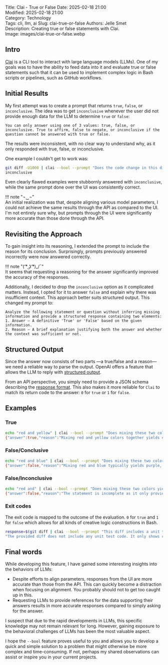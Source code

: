 Title: Clai - True or False
Date: 2025-02-18 21:00  
Modified: 2025-02-18 21:00  
Category: Technology  
Tags: cli, llm, ai
Slug: clai-true-or-false
Authors: Jelle Smet  
Description: Creating true or false statements with Clai.  
Image: images/clai-true-or-false.webp

## Intro

[Clai](https://github.com/smetj/clai/) is a CLI tool to interact with large
language models (LLMs). One of my goals was to have the ability to feed data
into it and evaluate true or false statements such that it can be used to
implement complex logic in Bash scripts or pipelines, such as GitHub workflows.

## Initial Results

My first attempt was to create a prompt that returns `true`, `false`, or
`inconclusive`. The idea was to get `inconclusive` whenever the user did not
provide enough data for the LLM to determine `true` or `false`:

```text
You can only answer using one of 3 values: true, false, or inconclusive. True to affirm, false to negate, or inconclusive if the question cannot be answered with true or false.
```

The results were inconsistent, with no clear way to understand why, as it only
responded with true, false, or inconclusive.

One example I couldn't get to work was:

```bash
git diff -U1000 | clai --bool --prompt "Does the code change in this diff include a corresponding new unit test or change to an existing unit test?"
inconclusive
```

Even clearly flawed examples were stubbornly answered with `inconclusive`, while the same prompt done over the UI was consistently correct.

!!! note "¬‿¬"  
    An initial realization was that, despite aligning various model parameters,
    I could not achieve the same results through the API as compared to the UI.
    I'm not entirely sure why, but prompts through the UI were significantly
    more accurate than those done through the API.

## Revisiting the Approach

To gain insight into its reasoning, I extended the prompt to include the reason for its conclusion. Surprisingly, prompts previously answered incorrectly were now answered correctly.

!!! note "( ͡° ͜ʖ ͡°)_/¯"  
    It seems that requesting a reasoning for the answer significantly improved
    the accuracy of the responses.

Additionally, I decided to drop the `inconclusive` option as it complicated
matters. Instead, I opted for it to answer `false` and explain why there was
insufficient context. This approach better suits structured output. This changed
my prompt to:

```text
Analyze the following statement or question without inferring missing
information and provide a structured response containing two elements:
1. Answer – A definitive 'True' or 'False' based on the given information.
2. Reason – A brief explanation justifying both the answer and whether the context was sufficient or not.
```

## Structured Output

Since the answer now consists of two parts —a true/false and a reason— we need a
reliable way to parse the output. OpenAI offers a feature that allows the LLM to
reply with 
[structured output](https://openai.com/index/introducing-structured-outputs-in-the-api/).

From an API perspective, you simply need to provide a JSON schema describing the
[response format](https://github.com/smetj/clai/blob/819a07309ff30e550c82246f6b215173d613416f/clai/__init__.py#L33).
This also makes it more reliable for `Clai` to match its return code to the
answer: `0` for `true` or `1` for `false`.

## Examples

### True

```bash
echo "red and yellow" | clai --bool --prompt "Does mixing these two colors yield orange?"
{"answer":true,"reason":"Mixing red and yellow colors together yields orange. The context provided is sufficient to determine this outcome."}
```

### False/Conclusive

```bash
echo "red and blue" | clai --bool --prompt "Does mixing these two colors yield orange?"
{"answer":false,"reason":"Mixing red and blue typically yields purple, not orange. The context provided is sufficient to determine this."}
```

### False/Inconclusive

```bash
echo "red and" | clai --bool --prompt "Does mixing these two colors yield orange?"
{"answer":false,"reason":"The statement is incomplete as it only provides one color, 'red', and does not specify the second color needed to determine if mixing them yields orange. Therefore, the context is insufficient to answer the question definitively."}
```
### Exit codes

The exit code is mapped to the outcome of the evaluation. `0` for `true` and `1`
for `false` which allows for all kinds of creative logic constructions in Bash.

```bash
response=$(git diff | clai --bool --prompt "This diff includes a unit test") || echo $response | jq .reason
"The provided diff does not include any unit test code. It only shows changes to a markdown file, which includes text and formatting changes, but no code that would constitute a unit test. Therefore, the statement is false based on the given information."
```


## Final words

While developing this feature, I have gained some interesting insights into the
behaviors of LLMs:

- Despite efforts to align parameters, responses from the UI are more accurate
  than those from the API. This can quickly become a distraction when focusing
  on alignment. You probably should not to get too caught up in this.
- Requesting LLMs to provide references for the data supporting their answers
  results in more accurate responses compared to simply asking for the answer.

I suspect that due to the rapid developments in LLMs, this specific knowledge
may not remain relevant for long. However, gaining exposure to the behavioral
challenges of LLMs has been the most valuable aspect.

I hope the `--bool` feature proves useful to you and allows you to develop a
quick and simple solution to a problem that might otherwise be more complex and
time-consuming. If not, perhaps my shared observations can assist or inspire you
in your current projects.
